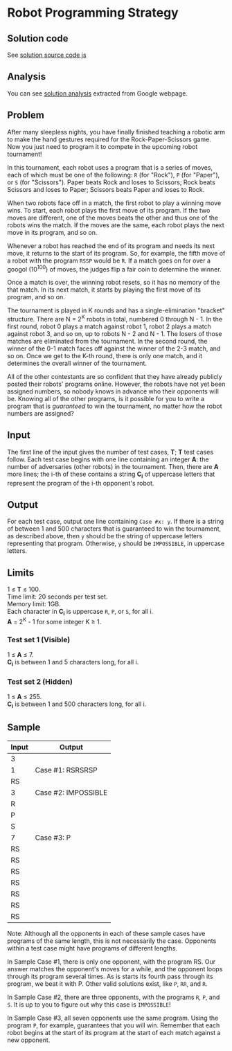 # Robot Programming Strategy

## Solution code

See [solution source code js](/Round%201C/Robot%20Programming%20Strategy/solution.js)

## Analysis

You can see [solution analysis](/Round%201C/Robot%20Programming%20Strategy/analysis.md) extracted from Google webpage.

## Problem

After many sleepless nights, you have finally finished teaching a robotic arm to make the hand gestures required for the Rock-Paper-Scissors game. Now you just need to program it to compete in the upcoming robot tournament!

In this tournament, each robot uses a program that is a series of moves, each of which must be one of the following: `R` (for "Rock"), `P` (for "Paper"), or `S` (for "Scissors"). Paper beats Rock and loses to Scissors; Rock beats Scissors and loses to Paper; Scissors beats Paper and loses to Rock.

When two robots face off in a match, the first robot to play a winning move wins. To start, each robot plays the first move of its program. If the two moves are different, one of the moves beats the other and thus one of the robots wins the match. If the moves are the same, each robot plays the next move in its program, and so on.

Whenever a robot has reached the end of its program and needs its next move, it returns to the start of its program. So, for example, the fifth move of a robot with the program `RSSP` would be `R`. If a match goes on for over a googol (10<sup>100</sup>) of moves, the judges flip a fair coin to determine the winner.

Once a match is over, the winning robot resets, so it has no memory of the that match. In its next match, it starts by playing the first move of its program, and so on.

The tournament is played in K rounds and has a single-elimination "bracket" structure. There are N = 2<sup>K</sup> robots in total, numbered 0 through N - 1. In the first round, robot 0 plays a match against robot 1, robot 2 plays a match against robot 3, and so on, up to robots N - 2 and N - 1. The losers of those matches are eliminated from the tournament. In the second round, the winner of the 0-1 match faces off against the winner of the 2-3 match, and so on. Once we get to the K-th round, there is only one match, and it determines the overall winner of the tournament.

All of the other contestants are so confident that they have already publicly posted their robots' programs online. However, the robots have not yet been assigned numbers, so nobody knows in advance who their opponents will be. Knowing all of the other programs, is it possible for you to write a program that is _guaranteed_ to win the tournament, no matter how the robot numbers are assigned?

## Input

The first line of the input gives the number of test cases, **T**; **T** test cases follow. Each test case begins with one line containing an integer **A**: the number of adversaries (other robots) in the tournament. Then, there are **A** more lines; the i-th of these contains a string **C<sub>i</sub>** of uppercase letters that represent the program of the i-th opponent's robot.

## Output

For each test case, output one line containing `Case #x: y`. If there is a string of between 1 and 500 characters that is guaranteed to win the tournament, as described above, then `y` should be the string of uppercase letters representing that program. Otherwise, `y` should be `IMPOSSIBLE`, in uppercase letters.

## Limits

1 ≤ **T** ≤ 100.<br>
Time limit: 20 seconds per test set.<br>
Memory limit: 1GB.<br>
Each character in **C<sub>i</sub>** is uppercase `R`, `P`, or `S`, for all i.<br>
**A** = 2<sup>K</sup> - 1 for some integer K ≥ 1.

### Test set 1 (Visible)

1 ≤ **A** ≤ 7.<br>
**C<sub>i</sub>** is between 1 and 5 characters long, for all i.

### Test set 2 (Hidden)

1 ≤ **A** ≤ 255.<br>
**C<sub>i</sub>** is between 1 and 500 characters long, for all i.

## Sample

| Input | Output              |
| ----- | ------------------- |
| 3     |                     |
| 1     | Case #1: RSRSRSP    |
| RS    |                     |
| 3     | Case #2: IMPOSSIBLE |
| R     |                     |
| P     |                     |
| S     |                     |
| 7     | Case #3: P          |
| RS    |                     |
| RS    |                     |
| RS    |                     |
| RS    |                     |
| RS    |                     |
| RS    |                     |
| RS    |                     |

Note: Although all the opponents in each of these sample cases have programs of the same length, this is not necessarily the case. Opponents within a test case might have programs of different lengths.

In Sample Case #1, there is only one opponent, with the program RS. Our answer matches the opponent's moves for a while, and the opponent loops through its program several times. As is starts its fourth pass through its program, we beat it with P. Other valid solutions exist, like `P`, `RR`, and `R`.

In Sample Case #2, there are three opponents, with the programs `R`, `P`, and `S`. It is up to you to figure out why this case is `IMPOSSIBLE`!

In Sample Case #3, all seven opponents use the same program. Using the program `P`, for example, guarantees that you will win. Remember that each robot begins at the start of its program at the start of each match against a new opponent.
